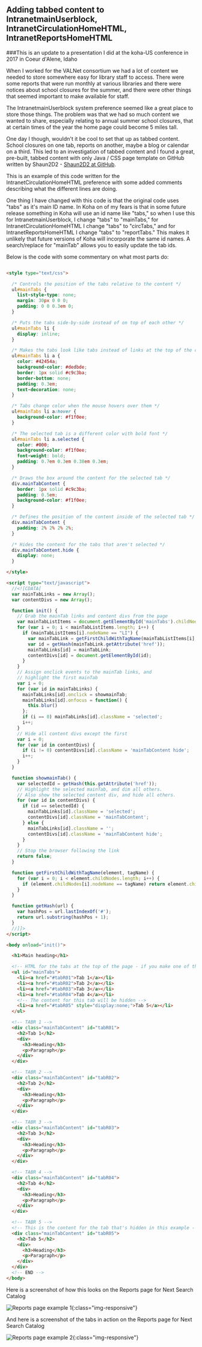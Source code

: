 ## Adding tabbed content to IntranetmainUserblock, IntranetCirculationHomeHTML, IntranetReportsHomeHTML

###This is an update to a presentation I did at the koha-US conference in 2017 in Coeur d'Alene, Idaho

When I worked for the VALNet consortium we had a lot of content we needed to store somewhere easy for library staff to access.  There were some reports that were run monthly at various libraries and there were notices about school closures for the summer, and there were other things that seemed important to make available for staff.

The IntranetmainUserblock system preference seemed like a great place to store those things.  The problem was that we had so much content we wanted to share, especially relating to annual summer school closures, that at certain times of the year the home page could become 5 miles tall.

One day I though, wouldn't it be cool to set that up as tabbed content.  School closures on one tab, reports on another, maybe a blog or calendar on a third.  This led to an investigation of tabbed content and I found a great, pre-built, tabbed content with only Java / CSS page template on GitHub written by Shaun2D2 - [Shaun2D2 at GitHub](https://github.com/Shaun2D2).

This is an example of this code written for the IntranetCirculationHomeHTML preference with some added comments describing what the different lines are doing.

One thing I have changed with this code is that the original code uses "tabs" as it's main ID name.  In Koha on of my fears is that in some future release something in Koha will use an id name like "tabs," so when I use this for IntranetmainUserblock, I change "tabs" to "mainTabs," for IntranetCirculationHomeHTML I change "tabs" to "circTabs," and for IntranetReportsHomeHTML I change "tabs" to "reportTabs."  This makes it unlikely that future versions of Koha will incorporate the same id names.  A search/replace for "mainTab" allows you to easily update the tab ids.

Below is the code with some commentary on what most parts do:

``` html

<style type="text/css">

  /* Controls the position of the tabs relative to the content */
  ul#mainTabs {
    list-style-type: none;
    margin: 30px 0 0 0;
    padding: 0 0 0.3em 0;
  }

  /* Puts the tabs side-by-side instead of on top of each other */
  ul#mainTabs li {
    display: inline;
  }

  /* Makes the tabs look like tabs instead of links at the top of the content */
  ul#mainTabs li a {
    color: #42454a;
    background-color: #dedbde;
    border: 1px solid #c9c3ba;
    border-bottom: none;
    padding: 0.3em;
    text-decoration: none;
  }

  /* Tabs change color when the mouse hovers over them */
  ul#mainTabs li a:hover {
    background-color: #f1f0ee;
  }

  /* The selected tab is a different color with bold font */
  ul#mainTabs li a.selected {
    color: #000;
    background-color: #f1f0ee;
    font-weight: bold;
    padding: 0.7em 0.3em 0.38em 0.3em;
  }

  /* Draws the box around the content for the selected tab */
  div.mainTabContent {
    border: 1px solid #c9c3ba;
    padding: 0.5em;
    background-color: #f1f0ee;
  }

  /* Defines the position of the content inside of the selected tab */
  div.mainTabContent {
    padding: 2% 2% 2% 2%;
  }

  /* Hides the content for the tabs that aren't selected */
  div.mainTabContent.hide {
    display: none;
  }

</style>

<script type="text/javascript">
  //<![CDATA[
  var mainTabLinks = new Array();
  var contentDivs = new Array();

  function init() {
    // Grab the mainTab links and content divs from the page
    var mainTabListItems = document.getElementById('mainTabs').childNodes;
    for (var i = 0; i < mainTabListItems.length; i++) {
      if (mainTabListItems[i].nodeName == "LI") {
        var mainTabLink = getFirstChildWithTagName(mainTabListItems[i], 'A');
        var id = getHash(mainTabLink.getAttribute('href'));
        mainTabLinks[id] = mainTabLink;
        contentDivs[id] = document.getElementById(id);
      }
    }
    // Assign onclick events to the mainTab links, and
    // highlight the first mainTab
    var i = 0;
    for (var id in mainTabLinks) {
      mainTabLinks[id].onclick = showmainTab;
      mainTabLinks[id].onfocus = function() {
        this.blur()
      };
      if (i == 0) mainTabLinks[id].className = 'selected';
      i++;
    }
    // Hide all content divs except the first
    var i = 0;
    for (var id in contentDivs) {
      if (i != 0) contentDivs[id].className = 'mainTabContent hide';
      i++;
    }
  }

  function showmainTab() {
    var selectedId = getHash(this.getAttribute('href'));
    // Highlight the selected mainTab, and dim all others.
    // Also show the selected content div, and hide all others.
    for (var id in contentDivs) {
      if (id == selectedId) {
        mainTabLinks[id].className = 'selected';
        contentDivs[id].className = 'mainTabContent';
      } else {
        mainTabLinks[id].className = '';
        contentDivs[id].className = 'mainTabContent hide';
      }
    }
    // Stop the browser following the link
    return false;
  }

  function getFirstChildWithTagName(element, tagName) {
    for (var i = 0; i < element.childNodes.length; i++) {
      if (element.childNodes[i].nodeName == tagName) return element.childNodes[i];
    }
  }

  function getHash(url) {
    var hashPos = url.lastIndexOf('#');
    return url.substring(hashPos + 1);
  }
  //]]>
</script>

<body onload="init()">

  <h1>Main heading</h1>

  <!-- HTML for the tabs at the top of the page - if you make one of these tabs hidden, the content of that tab will be hidden-->
  <ul id="mainTabs">
    <li><a href="#tabR01">Tab 1</a></li>
    <li><a href="#tabR02">Tab 2</a></li>
    <li><a href="#tabR03">Tab 3</a></li>
    <li><a href="#tabR04">Tab 4</a></li>
    <!-- The content for this tab will be hidden -->
    <li><a href="#tabR05" style="display:none;">Tab 5</a></li>
  </ul>

  <!-- TABR 1 -->
  <div class="mainTabContent" id="tabR01">
    <h2>Tab 1</h2>
    <div>
      <h3>Heading</h3>
      <p>Paragraph</p>
    </div>
  </div>

  <!-- TABR 2 -->
  <div class="mainTabContent" id="tabR02">
    <h2>Tab 2</h2>
    <div>
      <h3>Heading</h3>
      <p>Paragraph</p>
    </div>
  </div>

  <!-- TABR 3 -->
  <div class="mainTabContent" id="tabR03">
    <h2>Tab 3</h2>
    <div>
      <h3>Heading</h3>
      <p>Paragraph</p>
    </div>
  </div>

  <!-- TABR 4 -->
  <div class="mainTabContent" id="tabR04">
    <h2>Tab 4</h2>
    <div>
      <h3>Heading</h3>
      <p>Paragraph</p>
    </div>
  </div>

  <!-- TABR 5 -->
  <!-- This is the content for the tab that's hidden in this example - if you remove the content -->
  <div class="mainTabContent" id="tabR05">
    <h2>Tab 5</h2>
    <div>
      <h3>Heading</h3>
      <p>Paragraph</p>
    </div>
  </div>
  <!-- END -->
</body>

```

Here is a screenshot of how this looks on the Reports page for Next Search Catalog

![Reports page example 1](./koha_notes/images/tabbed_content_020.png){:class="img-responsive"}

And here is a screenshot of the tabs in action on the Reports page for Next Search Catalog

![Reports page example 2](./koha_notes/images/tabbed_content_010.gif){:class="img-responsive"}
